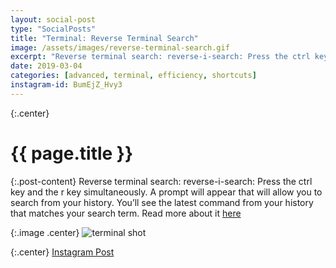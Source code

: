 ```yaml
---
layout: social-post
type: "SocialPosts"
title: "Terminal: Reverse Terminal Search"
image: /assets/images/reverse-terminal-search.gif
excerpt: "Reverse terminal search: reverse-i-search: Press the ctrl key and the r key simultaneously. A prompt will appear that will allow you to search from your history."
date: 2019-03-04
categories: [advanced, terminal, efficiency, shortcuts]
instagram-id: BumEjZ_Hvy3
---
```

{:.center}
# {{ page.title }}


{:.post-content}
Reverse terminal search: reverse-i-search: Press the ctrl key and the r key 
simultaneously. A prompt will appear that will allow you to search from your 
history. You’ll see the latest command from your history that matches your 
search term. Read more about it [here](https://codeburst.io/use-reverse-i-search-to-quickly-navigate-through-your-history-917f4d7ffd37)

{:.image .center}
![terminal shot]({{page.image}})

{:.center}
<a href="https://www.instagram.com/p/{{page.instagram-id}}" target="_blank">Instagram Post</a>
